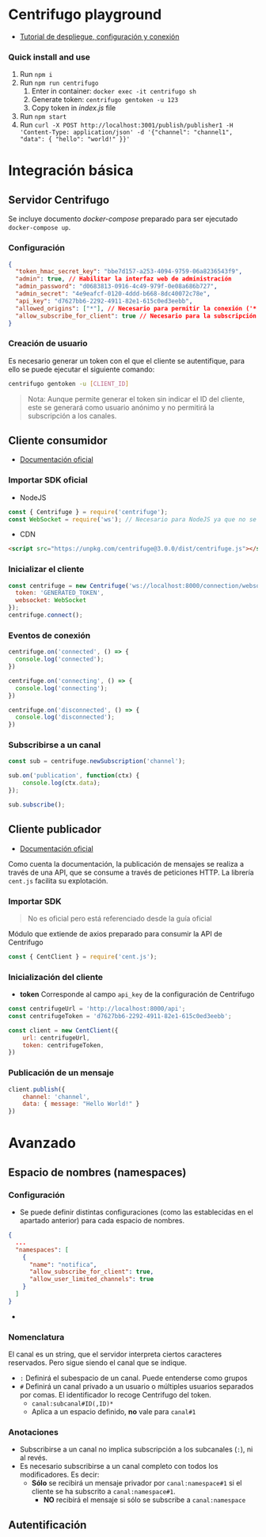 # Centrifugo playground

- [Tutorial de despliegue, configuración y conexión](https://centrifugal.dev/docs/getting-started/quickstart)

### Quick install and use

1. Run `npm i`
2. Run `npm run centrifugo`
    1. Enter in container: `docker exec -it centrifugo sh`
    2. Generate token: `centrifugo gentoken -u 123`
    3. Copy token in _index.js_ file
3. Run `npm start`
4. Run `curl -X POST http://localhost:3001/publish/publisher1 -H 'Content-Type: application/json' -d '{"channel": "channel1", "data": { "hello": "world!" }}'`

# Integración básica

## Servidor Centrifugo

Se incluye documento _docker-compose_ preparado para ser ejecutado `docker-compose up`.

### Configuración

```json
{
  "token_hmac_secret_key": "bbe7d157-a253-4094-9759-06a8236543f9",
  "admin": true, // Habilitar la interfaz web de administración
  "admin_password": "d0683813-0916-4c49-979f-0e08a686b727",
  "admin_secret": "4e9eafcf-0120-4ddd-b668-8dc40072c78e",
  "api_key": "d7627bb6-2292-4911-82e1-615c0ed3eebb",
  "allowed_origins": ["*"], // Necesario para permitir la conexión ('*' solo para testing local)
  "allow_subscribe_for_client": true // Necesario para la subscripción de los clientes
}
```

### Creación de usuario

Es necesario generar un token con el que el cliente se autentifique, para ello se puede ejecutar el siguiente comando: 

```bash
centrifugo gentoken -u [CLIENT_ID]
```

> Nota: Aunque permite generar el token sin indicar el ID del cliente, este se generará como usuario anónimo y no permitirá la subscripción a los canales.

## Cliente consumidor

- [Documentación oficial](https://centrifugal.dev/docs/transports/overview)

### Importar SDK oficial

- NodeJS

```javascript
const { Centrifuge } = require('centrifuge');
const WebSocket = require('ws'); // Necesario para NodeJS ya que no se importa automáticamente como en un navegador
```

- CDN

```html
<script src="https://unpkg.com/centrifuge@3.0.0/dist/centrifuge.js"></script>
```

### Inicializar el cliente

```javascript
const centrifuge = new Centrifuge('ws://localhost:8000/connection/websocket', {
  token: 'GENERATED_TOKEN',
  websocket: WebSocket
});
centrifuge.connect();
```

### Eventos de conexión 

```javascript
centrifuge.on('connected', () => {
  console.log('connected');
})

centrifuge.on('connecting', () => {
  console.log('connecting');
})

centrifuge.on('disconnected', () => {
  console.log('disconnected');
})
```

### Subscribirse a un canal

```javascript
const sub = centrifuge.newSubscription('channel');

sub.on('publication', function(ctx) {
    console.log(ctx.data);
});

sub.subscribe();
```

## Cliente publicador

- [Documentación oficial](https://centrifugal.dev/docs/server/server_api)

Como cuenta la documentación, la publicación de mensajes se realiza a través de una API, que se consume a través de peticiones HTTP. La librería `cent.js` facilita su explotación.

### Importar SDK

> No es oficial pero está referenciado desde la guía oficial

Módulo que extiende de axios preparado para consumir la API de Centrifugo

```javascript
const { CentClient } = require('cent.js');
```

### Inicialización del cliente

- **token** Corresponde al campo `api_key` de la configuración de Centrifugo

```javascript
const centrifugeUrl = 'http://localhost:8000/api';
const centrifugeToken = 'd7627bb6-2292-4911-82e1-615c0ed3eebb';

const client = new CentClient({
    url: centrifugeUrl,
    token: centrifugeToken,
})
```

### Publicación de un mensaje

```javascript
client.publish({
    channel: 'channel',
    data: { message: "Hello World!" }
})
```

# Avanzado

## Espacio de nombres (namespaces)

### Configuración

- Se puede definir distintas configuraciones (como las establecidas en el apartado anterior) para cada espacio de nombres.

```json
{
  ...
  "namespaces": [
    {
      "name": "notifica",
      "allow_subscribe_for_client": true,
      "allow_user_limited_channels": true
    }
  ]
}
```

- 

### Nomenclatura

El canal es un string, que el servidor interpreta ciertos caracteres reservados. Pero sigue siendo el canal que se indique.

- `:` Definirá el subespacio de un canal. Puede entenderse como grupos
- `#` Definirá un canal privado a un usuario o múltiples usuarios separados por comas. El identificador lo recoge Centrifugo del token.
    - `canal:subcanal#ID(,ID)*`
    - Aplica a un espacio definido, **no** vale para `canal#1`

### Anotaciones

- Subscribirse a un canal no implica subscripción a los subcanales (`:`), ni al revés.
- Es necesario subscribirse a un canal completo con todos los modificadores. Es decir:
    - **Sólo** se recibirá un mensaje privador por `canal:namespace#1` si el cliente se ha subscrito a `canal:namespace#1`.
        - **NO** recibirá el mensaje si sólo se subscribe a `canal:namespace`

## Autentificación